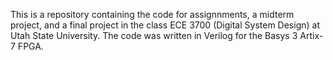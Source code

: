 This is a repository containing the code for assignnments, a midterm project, and a final project in the class ECE 3700 (Digital System Design) at Utah State University.
The code was written in Verilog for the Basys 3 Artix-7 FPGA.
